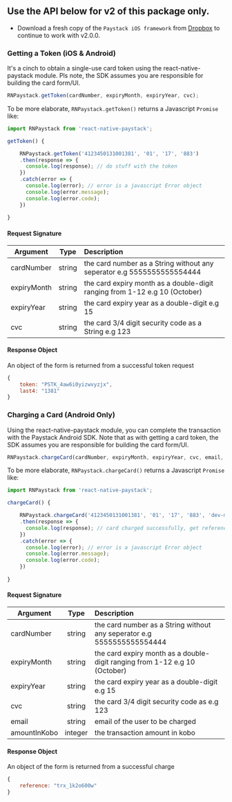 ## Use the API below for v2 of this package only.
- Download a fresh copy of the `Paystack iOS framework` from [Dropbox](https://www.dropbox.com/s/ykt5h0xjjkfwmk6/Paystack.framework.zip?dl=0) to continue to work with v2.0.0.

### Getting a Token (iOS & Android)
It's a cinch to obtain a single-use card token using the react-native-paystack module. Pls note, the SDK assumes you are responsible for building the card form/UI.

```javascript
RNPaystack.getToken(cardNumber, expiryMonth, expiryYear, cvc);
```
To be more elaborate, `RNPaystack.getToken()` returns a Javascript `Promise` like:

```js
import RNPaystack from 'react-native-paystack';

getToken() {

	RNPaystack.getToken('4123450131001381', '01', '17', '883')
	.then(response => {
	  console.log(response); // do stuff with the token
	})
	.catch(error => {
	  console.log(error); // error is a javascript Error object
	  console.log(error.message);
	  console.log(error.code);
	})
	
}
```

#### Request Signature

| Argument        | Type           | Description  |
| ------------- |:-------------:| :-----|
| cardNumber          | string | the card number as a String without any seperator e.g 5555555555554444 |
| expiryMonth      | string      | the card expiry month as a double-digit ranging from 1-12 e.g 10 (October) |
| expiryYear | string      | the card expiry year as a double-digit e.g 15 |
| cvc | string | the card 3/4 digit security code as a String e.g 123 |

#### Response Object

An object of the form is returned from a successful token request

```javascript
{
	token: "PSTK_4aw6i0yizwvyzjx",
	last4: "1381"
}
```

### Charging a Card (Android Only)
Using the react-native-paystack module, you can complete the transaction with the Paystack Android SDK. Note that as with getting a card token, the SDK assumes you are responsible for building the card form/UI.

```javascript
RNPaystack.chargeCard(cardNumber, expiryMonth, expiryYear, cvc, email, amountInKobo);
```
To be more elaborate, `RNPaystack.chargeCard()` returns a Javascript `Promise` like:

```js
import RNPaystack from 'react-native-paystack';

chargeCard() {

	RNPaystack.chargeCard('4123450131001381', '01', '17', '883', 'dev-master@rnpaystack.dev', '10000')
	.then(response => {
	  console.log(response); // card charged successfully, get reference here
	})
	.catch(error => {
	  console.log(error); // error is a javascript Error object
	  console.log(error.message);
	  console.log(error.code);
	})
	
}
```

#### Request Signature

| Argument        | Type           | Description  |
| ------------- |:-------------:| :-----|
| cardNumber          | string | the card number as a String without any seperator e.g 5555555555554444 |
| expiryMonth      | string      | the card expiry month as a double-digit ranging from 1-12 e.g 10 (October) |
| expiryYear | string      | the card expiry year as a double-digit e.g 15 |
| cvc | string | the card 3/4 digit security code as e.g 123 |
| email | string | email of the user to be charged |
| amountInKobo | integer | the transaction amount in kobo |

#### Response Object

An object of the form is returned from a successful charge

```javascript
{
	reference: "trx_1k2o600w"
}
```